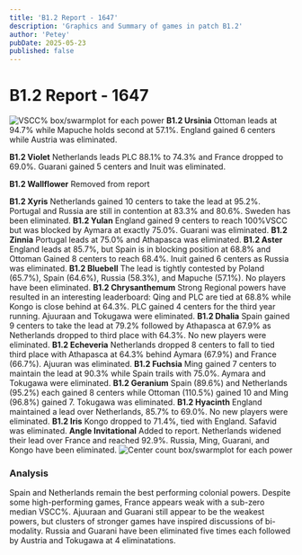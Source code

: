 ```yaml
---
title: 'B1.2 Report - 1647'
description: 'Graphics and Summary of games in patch B1.2'
author: 'Petey'
pubDate: 2025-05-23
published: false
---
```

# B1.2 Report - 1647
![VSCC% box/swarmplot for each power](/b12_report_1647/1.2_1647_Boxes_VSCC.png)
**B1.2 Ursinia**  Ottoman leads at 94.7% while Mapuche holds second at 57.1%. England gained 6 centers while Austria was eliminated.

**B1.2 Violet**  	Netherlands leads PLC 88.1% to 74.3% and France dropped to 69.0%. Guarani gained 5 centers and Inuit was eliminated.

**B1.2 Wallflower** 	Removed from report

**B1.2 Xyris**  	Netherlands gained 10 centers to take the lead at 95.2%. Portugal and Russia are still in contention at 83.3% and 80.6%. Sweden has been eliminated.
**B1.2 Yulan** 		England gained 9 centers to reach 100%VSCC but was blocked by Aymara at exactly 75.0%. Guarani was eliminated.
**B1.2 Zinnia**		Portugal leads at 75.0% and Athapasca was eliminated.
**B1.2 Aster** 		England leads at 85.7%, but Spain is in blocking position at 68.8% and Ottoman Gained 8 centers to reach 68.4%. Inuit gained 6 centers as Russia was eliminated.
**B1.2 Bluebell**	The lead is tightly contested by Poland (65.7%), Spain (64.6%), Russia (58.3%), and Mapuche (57.1%). No players have been eliminated.
**B1.2 Chrysanthemum** 	Strong Regional powers have resulted in an interesting leaderboard: Qing and PLC are tied at 68.8% while Kongo is close behind at 64.3%. PLC gained 4 centers for the third year running. Ajuuraan and Tokugawa were eliminated.
**B1.2 Dhalia** 	Spain gained 9 centers to take the lead at 79.2% followed by Athapasca at 67.9% as Netherlands dropped to third place with 64.3%. No new players were eliminated.
**B1.2 Echeveria** 	Netherlands dropped 8 centers to fall to tied third place with Athapasca at 64.3% behind Aymara (67.9%) and France (66.7%). Ajuuran was eliminated.
**B1.2 Fuchsia** 	Ming gained 7 centers to maintain the lead at 90.3% while Spain trails with 75.0%. Aymara and Tokugawa were eliminated.
**B1.2 Geranium** 	Spain (89.6%) and Netherlands (95.2%) each gained 8 centers while Ottoman (110.5%) gained 10 and Ming (96.8%) gained 7. Tokugawa was eliminated.
**B1.2 Hyacinth** 	England maintained a lead over Netherlands, 85.7% to 69.0%. No new players were eliminated.
**B1.2 Iris** 		Kongo dropped to 71.4%, tied with England. Safavid was eliminated.
**Angle Invitational** 	Added to report. Netherlands widened their lead over France and reached 92.9%. Russia, Ming, Guarani, and Kongo have been eliminated.
![Center count box/swarmplot for each power](/graphics/1.2_1647_Boxes_count.png)
### Analysis
Spain and Netherlands remain the best performing colonial powers. Despite some high-performing games, France appears weak with a sub-zero median VSCC%. Ajuuraan and Guarani still appear to be the weakest powers, but clusters of stronger games have inspired discussions of bi-modality. Russia and Guarani have been eliminated five times each followed by Austria and Tokugawa at 4 eliminatations.
